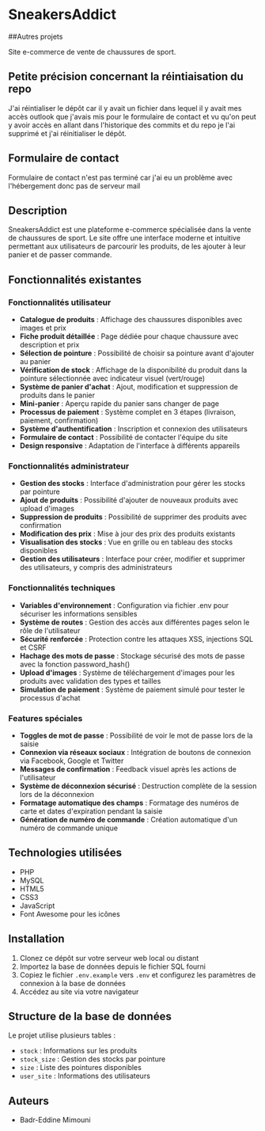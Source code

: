 # SneakersAddict

##Autres projets

Site e-commerce de vente de chaussures de sport.

## Petite précision concernant la réintiaisation du repo

J'ai réintialiser le dépôt car il y avait un fichier dans lequel il y avait mes accès outlook que j'avais mis pour le formulaire de contact et vu qu'on peut y avoir accès en allant dans l'historique des commits et du repo je l'ai supprimé et j'ai réinitialiser le dépôt.

## Formulaire de contact

Formulaire de contact n'est pas terminé car j'ai eu un problème avec l'hébergement donc pas de serveur mail

## Description

SneakersAddict est une plateforme e-commerce spécialisée dans la vente de chaussures de sport. Le site offre une interface moderne et intuitive permettant aux utilisateurs de parcourir les produits, de les ajouter à leur panier et de passer commande.

## Fonctionnalités existantes

### Fonctionnalités utilisateur

-   **Catalogue de produits** : Affichage des chaussures disponibles avec images et prix
-   **Fiche produit détaillée** : Page dédiée pour chaque chaussure avec description et prix
-   **Sélection de pointure** : Possibilité de choisir sa pointure avant d'ajouter au panier
-   **Vérification de stock** : Affichage de la disponibilité du produit dans la pointure sélectionnée avec indicateur visuel (vert/rouge)
-   **Système de panier d'achat** : Ajout, modification et suppression de produits dans le panier
-   **Mini-panier** : Aperçu rapide du panier sans changer de page
-   **Processus de paiement** : Système complet en 3 étapes (livraison, paiement, confirmation)
-   **Système d'authentification** : Inscription et connexion des utilisateurs
-   **Formulaire de contact** : Possibilité de contacter l'équipe du site
-   **Design responsive** : Adaptation de l'interface à différents appareils

### Fonctionnalités administrateur

-   **Gestion des stocks** : Interface d'administration pour gérer les stocks par pointure
-   **Ajout de produits** : Possibilité d'ajouter de nouveaux produits avec upload d'images
-   **Suppression de produits** : Possibilité de supprimer des produits avec confirmation
-   **Modification des prix** : Mise à jour des prix des produits existants
-   **Visualisation des stocks** : Vue en grille ou en tableau des stocks disponibles
-   **Gestion des utilisateurs** : Interface pour créer, modifier et supprimer des utilisateurs, y compris des administrateurs

### Fonctionnalités techniques

-   **Variables d'environnement** : Configuration via fichier .env pour sécuriser les informations sensibles
-   **Système de routes** : Gestion des accès aux différentes pages selon le rôle de l'utilisateur
-   **Sécurité renforcée** : Protection contre les attaques XSS, injections SQL et CSRF
-   **Hachage des mots de passe** : Stockage sécurisé des mots de passe avec la fonction password_hash()
-   **Upload d'images** : Système de téléchargement d'images pour les produits avec validation des types et tailles
-   **Simulation de paiement** : Système de paiement simulé pour tester le processus d'achat

### Features spéciales

-   **Toggles de mot de passe** : Possibilité de voir le mot de passe lors de la saisie
-   **Connexion via réseaux sociaux** : Intégration de boutons de connexion via Facebook, Google et Twitter
-   **Messages de confirmation** : Feedback visuel après les actions de l'utilisateur
-   **Système de déconnexion sécurisé** : Destruction complète de la session lors de la déconnexion
-   **Formatage automatique des champs** : Formatage des numéros de carte et dates d'expiration pendant la saisie
-   **Génération de numéro de commande** : Création automatique d'un numéro de commande unique

## Technologies utilisées

-   PHP
-   MySQL
-   HTML5
-   CSS3
-   JavaScript
-   Font Awesome pour les icônes

## Installation

1. Clonez ce dépôt sur votre serveur web local ou distant
2. Importez la base de données depuis le fichier SQL fourni
3. Copiez le fichier `.env.example` vers `.env` et configurez les paramètres de connexion à la base de données
4. Accédez au site via votre navigateur

## Structure de la base de données

Le projet utilise plusieurs tables :

-   `stock` : Informations sur les produits
-   `stock_size` : Gestion des stocks par pointure
-   `size` : Liste des pointures disponibles
-   `user_site` : Informations des utilisateurs

## Auteurs

-   Badr-Eddine Mimouni
